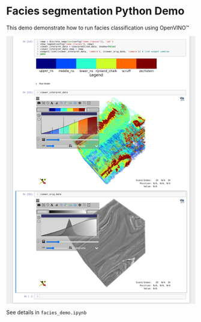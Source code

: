 # Facies segmentation Python Demo

This demo demonstrate how to run facies classification using OpenVINO&trade;


<img src="demo.png"
     alt="Markdown Monster icon"
     style="margin:0 auto; display: block"/>

See details in `facies_demo.ipynb` 
